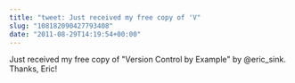 ```yaml
---
title: "tweet: Just received my free copy of 'V"
slug: "108182090427793408"
date: "2011-08-29T14:19:54+00:00"
---
```

Just received my free copy of "Version Control by Example" by @eric_sink. Thanks, Eric!
